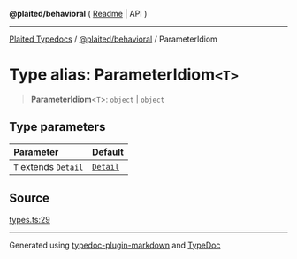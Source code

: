 **@plaited/behavioral** ( [Readme](../README.md) \| API )

***

[Plaited Typedocs](../../../modules.md) / [@plaited/behavioral](../modules.md) / ParameterIdiom

# Type alias: ParameterIdiom`<T>`

> **ParameterIdiom**\<`T`\>: `object` \| `object`

## Type parameters

| Parameter | Default |
| :------ | :------ |
| `T` extends [`Detail`](Detail.md) | [`Detail`](Detail.md) |

## Source

[types.ts:29](https://github.com/plaited/plaited/blob/d85458a/libs/behavioral/src/types.ts#L29)

***

Generated using [typedoc-plugin-markdown](https://www.npmjs.com/package/typedoc-plugin-markdown) and [TypeDoc](https://typedoc.org/)
